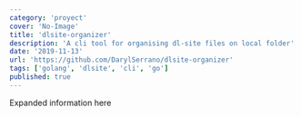 ```yaml
---
category: 'proyect'
cover: 'No-Image'
title: 'dlsite-organizer'
description: 'A cli tool for organising dl-site files on local folder'
date: '2019-11-13'
url: 'https://github.com/DarylSerrano/dlsite-organizer'
tags: ['golang', 'dlsite', 'cli', 'go']
published: true
---
```


Expanded information here